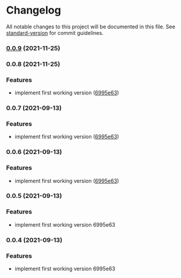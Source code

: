 # Changelog

All notable changes to this project will be documented in this file. See [standard-version](https://github.com/conventional-changelog/standard-version) for commit guidelines.

### [0.0.9](https://github.com/d-koppenhagen/ngx-lipsum/compare/v0.0.8...v0.0.9) (2021-11-25)

### 0.0.8 (2021-11-25)

### Features

- implement first working version ([6995e63](https://github.com/d-koppenhagen/ngx-lipsum/commit/6995e63e46acfd26ae5d0b34eb81ea0b529fbf67))

### 0.0.7 (2021-09-13)

### Features

- implement first working version ([6995e63](https://github.com/d-koppenhagen/ngx-lipsum/commit/6995e63e46acfd26ae5d0b34eb81ea0b529fbf67))

### 0.0.6 (2021-09-13)

### Features

- implement first working version ([6995e63](https://github.com/d-koppenhagen/ngx-lipsum/commit/6995e63e46acfd26ae5d0b34eb81ea0b529fbf67))

### 0.0.5 (2021-09-13)

### Features

- implement first working version 6995e63

### 0.0.4 (2021-09-13)

### Features

- implement first working version 6995e63
